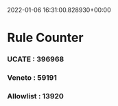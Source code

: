 2022-01-06 16:31:00.828930+00:00
# Rule Counter 
 ### UCATE : 396968

 ### Veneto : 59191

 ### Allowlist : 13920